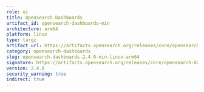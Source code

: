 ```yaml
---
role: ui
title: OpenSearch Dashboards
artifact_id: opensearch-dashboards-min
architecture: arm64
platform: linux
type: targz
artifact_url: https://artifacts.opensearch.org/releases/core/opensearch-dashboards/2.4.0/opensearch-dashboards-min-2.4.0-linux-arm64.tar.gz
category: opensearch-dashboards
slug: opensearch-dashboards-2.4.0-min-linux-arm64
signature: https://artifacts.opensearch.org/releases/core/opensearch-dashboards/2.4.0/opensearch-dashboards-min-2.4.0-linux-arm64.tar.gz.sig
version: 2.4.0
security_warning: true
indirect: true
---
```

